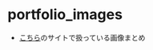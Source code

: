 # portfolio_images

 - [こちら]( https://cherry0202.github.io/ChiseiYamaguchi-sPortfolio/)のサイトで扱っている画像まとめ

